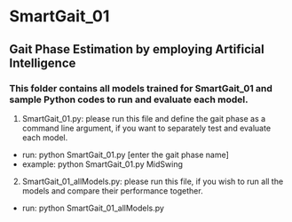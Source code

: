 # SmartGait_01
## Gait Phase Estimation by employing Artificial Intelligence




### This folder contains all models trained for SmartGait_01 and sample Python codes to run and evaluate each model.

1) SmartGait_01.py: please run this file and define the gait phase as a command line argument, if you want to separately test and evaluate each model.
- run: python SmartGait_01.py [enter the gait phase name]
- example: python SmartGait_01.py MidSwing


2) SmartGait_01_allModels.py: please run this file, if you wish to run all the models and compare their performance together.
- run: python SmartGait_01_allModels.py